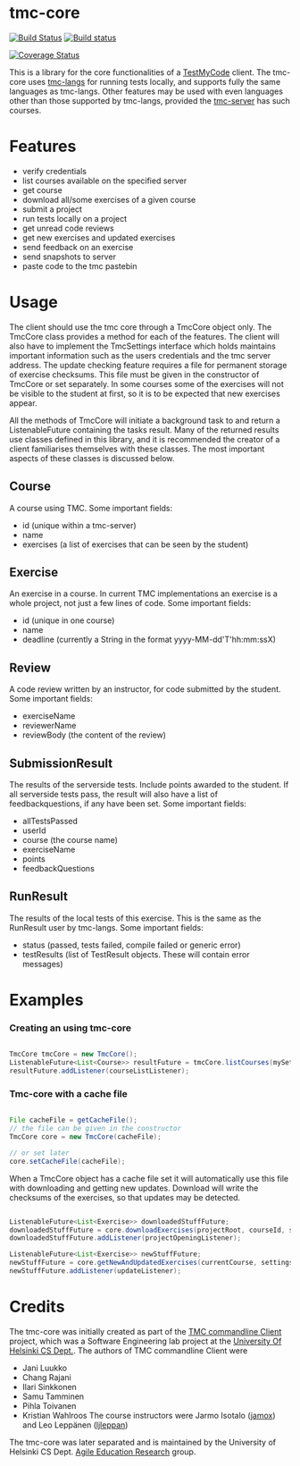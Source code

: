 # tmc-core

[![Build Status](https://travis-ci.org/testmycode/tmc-core.svg?branch=master)](https://travis-ci.org/testmycode/tmc-core)
[![Build status](https://ci.appveyor.com/api/projects/status/o3l71ihukd7dwgks/branch/master?svg=true)](https://ci.appveyor.com/project/testmycode/tmc-core/branch/master)

[![Coverage Status](https://coveralls.io/repos/testmycode/tmc-core/badge.svg?branch=master&service=github)](https://coveralls.io/github/testmycode/tmc-core?branch=master)

This is a library for the core functionalities of a [TestMyCode](https://testmycode.github.io) 
client. The tmc-core uses [tmc-langs](https://github.com/testmycode/tmc-langs) for 
running tests locally, and supports fully the same languages as tmc-langs. Other features
may be used with even languages other than those supported by tmc-langs, provided the
[tmc-server](https://github.com/testmycode/tmc-server) has such courses.

# Features

 - verify credentials
 - list courses available on the specified server
 - get course
 - download all/some exercises of a given course
 - submit a project
 - run tests locally on a project
 - get unread code reviews
 - get new exercises and updated exercises
 - send feedback on an exercise
 - send snapshots to server
 - paste code to the tmc pastebin

# Usage
 
 The client should use the tmc core through a TmcCore object only. The TmcCore
 class provides a method for each of the features. The client will also have to
 implement the TmcSettings interface which holds maintains important information
 such as the users credentials and the tmc server address. The update checking
 feature requires a file for permanent storage of exercise checksums. This file
 must be given in the constructor of TmcCore or set separately. In some courses
 some of the exercises will not be visible to the student at first, so it is to 
 be expected that new exercises appear. 

 All the methods of TmcCore will initiate a background task to and return a 
 ListenableFuture containing the tasks result. Many of the returned results use
 classes defined in this library, and it is recommended the creator of a client 
 familiarises themselves with these classes. The most important aspects of these
 classes is discussed below.

## Course

A course using TMC.
Some important fields:

 - id (unique within a tmc-server)
 - name
 - exercises (a list of exercises that can be seen by the student)

## Exercise

An exercise in a course. In current TMC implementations an exercise is a whole project,
not just a few lines of code.
Some important fields:

 - id (unique in one course)
 - name
 - deadline (currently a String in the format yyyy-MM-dd'T'hh:mm:ssX)

## Review

A code review written by an instructor, for code submitted by the student.
Some important fields:

 - exerciseName
 - reviewerName
 - reviewBody (the content of the review)

## SubmissionResult

The results of the serverside tests. Include points awarded to the student. If all 
serverside tests pass, the result will also have a list of feedbackquestions, if any
have been set. 
Some important fields:

 - allTestsPassed
 - userId
 - course (the course name)
 - exerciseName
 - points
 - feedbackQuestions

## RunResult

The results of the local tests of this exercise. This is the same as the RunResult
user by tmc-langs.
Some important fields:

 - status (passed, tests failed, compile failed or generic error)
 - testResults (list of TestResult objects. These will contain error messages)

# Examples

### Creating an using tmc-core

```java

TmcCore tmcCore = new TmcCore();
ListenableFuture<List<Course>> resultFuture = tmcCore.listCourses(mySettings);
resultFuture.addListener(courseListListener);

```

### Tmc-core with a cache file

```java

File cacheFile = getCacheFile();
// the file can be given in the constructor
TmcCore core = new TmcCore(cacheFile);

// or set later
core.setCacheFile(cacheFile);

```
When a TmcCore object has a cache file set it will automatically use this file with 
downloading and getting new updates. Download will write the checksums of the 
exercises, so that updates may be detected.

```java

ListenableFuture<List<Exercise>> downloadedStuffFuture;
downloadedStuffFuture = core.downloadExercises(projectRoot, courseId, settings);
downloadedStuffFuture.addListener(projectOpeningListener);

ListenableFuture<List<Exercise>> newStuffFuture;
newStuffFuture = core.getNewAndUpdatedExercises(currentCourse, settings);
newStuffFuture.addListener(updateListener);

```


# Credits

The tmc-core was initially created as part of the [TMC commandline Client](https://github.com/rage/tmc-cli) project, which was a Software Engineering lab project at the
[University Of Helsinki CS Dept.](https://cs.helsinki.fi). The authors of TMC commandline Client were

 - Jani Luukko
 - Chang Rajani
 - Ilari Sinkkonen
 - Samu Tamminen
 - Pihla Toivanen
 - Kristian Wahlroos
The course instructors were Jarmo Isotalo ([jamox](https://github.com/jamox)) and Leo Leppänen ([ljleppan](https://github.com/ljleppan))

The tmc-core was later separated and is maintained by the University of Helsinki CS 
Dept. [Agile Education Research](https://github.com/rage) group.


